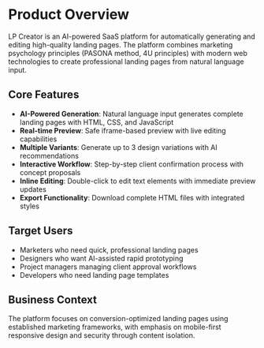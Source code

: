# Product Overview

LP Creator is an AI-powered SaaS platform for automatically generating and editing high-quality landing pages. The platform combines marketing psychology principles (PASONA method, 4U principles) with modern web technologies to create professional landing pages from natural language input.

## Core Features

- **AI-Powered Generation**: Natural language input generates complete landing pages with HTML, CSS, and JavaScript
- **Real-time Preview**: Safe iframe-based preview with live editing capabilities
- **Multiple Variants**: Generate up to 3 design variations with AI recommendations
- **Interactive Workflow**: Step-by-step client confirmation process with concept proposals
- **Inline Editing**: Double-click to edit text elements with immediate preview updates
- **Export Functionality**: Download complete HTML files with integrated styles

## Target Users

- Marketers who need quick, professional landing pages
- Designers who want AI-assisted rapid prototyping
- Project managers managing client approval workflows
- Developers who need landing page templates

## Business Context

The platform focuses on conversion-optimized landing pages using established marketing frameworks, with emphasis on mobile-first responsive design and security through content isolation.